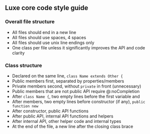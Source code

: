 ## Luxe core code style guide

### Overall file structure

- All files should end in a new line
- All files should use spaces, 4 spaces
- All files should use unix line endings only
- One class per file unless it significantly improves the API and code clarity

### Class structure

- Declared on the same line, `class Name extends Other {` 
- Public members first, separated by properties/members
- Private members second, without `private` in front (unnecessary)
- Public members that are not public API require @:noCompletion
- After `class Name {`, two empty lines before the first variable and
- After members, two empty lines before constructor (if any), `public function new`
- After constructor, public API functions
- After public API, internal API functions and helpers
- After internal API, other helper code and internal types
- At the end of the file, a new line after the closing class brace